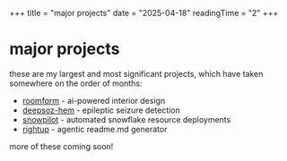 +++
title = "major projects"
date = "2025-04-18"
readingTime = "2"
+++

# major projects

these are my largest and most significant projects, which have taken somewhere on the order of months:

- [roomform](/projects/roomform) - ai-powered interior design
- [deepsoz-hem](/projects/deepsoz-hem) - epileptic seizure detection
- [snowpilot](/projects/snowpilot) - automated snowflake resource deployments 
- [rightup](/projects/rightup) - agentic readme.md generator 

more of these coming soon!